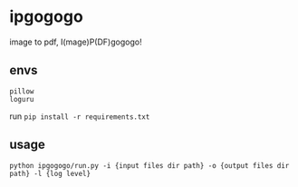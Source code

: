 # ipgogogo

image to pdf, I(mage)P(DF)gogogo!

## envs

```text
pillow
loguru
```

run `pip install -r requirements.txt`

## usage

```shell
python ipgogogo/run.py -i {input files dir path} -o {output files dir path} -l {log level}
```
